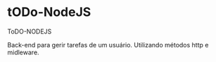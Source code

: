 # tODo-NodeJS
ToDO-NODEJS

Back-end para gerir tarefas de um usuário. Utilizando métodos http e midleware.
